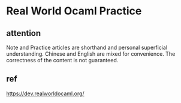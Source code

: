 # Real World Ocaml Practice

## attention
Note and Practice articles are shorthand and personal superficial understanding. Chinese and English are mixed for convenience. The correctness of the content is not guaranteed.

## ref
https://dev.realworldocaml.org/
